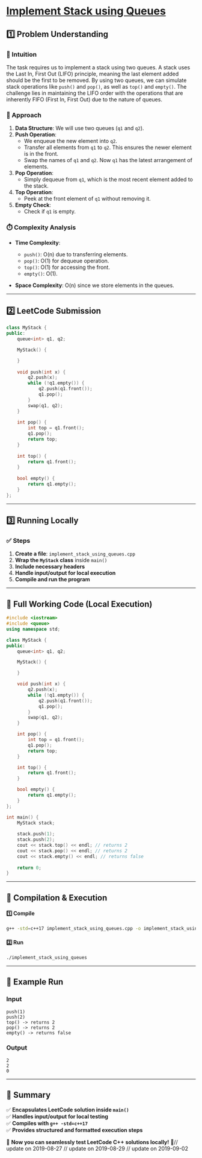 # **[Implement Stack using Queues](https://leetcode.com/problems/implement-stack-using-queues/description/)**  

## **1️⃣ Problem Understanding**  
### **📌 Intuition**  
The task requires us to implement a stack using two queues. A stack uses the Last In, First Out (LIFO) principle, meaning the last element added should be the first to be removed. By using two queues, we can simulate stack operations like `push()` and `pop()`, as well as `top()` and `empty()`. The challenge lies in maintaining the LIFO order with the operations that are inherently FIFO (First In, First Out) due to the nature of queues.

### **🚀 Approach**  
1. **Data Structure**: We will use two queues (`q1` and `q2`). 
2. **Push Operation**: 
   - We enqueue the new element into `q2`.
   - Transfer all elements from `q1` to `q2`. This ensures the newer element is in the front.
   - Swap the names of `q1` and `q2`. Now `q1` has the latest arrangement of elements.
3. **Pop Operation**: 
   - Simply dequeue from `q1`, which is the most recent element added to the stack.
4. **Top Operation**: 
   - Peek at the front element of `q1` without removing it.
5. **Empty Check**: 
   - Check if `q1` is empty.

### **⏱️ Complexity Analysis**  
- **Time Complexity**: 
  - `push()`: O(n) due to transferring elements.
  - `pop()`: O(1) for dequeue operation.
  - `top()`: O(1) for accessing the front.
  - `empty()`: O(1).
  
- **Space Complexity**: O(n) since we store elements in the queues.

---  

## **2️⃣ LeetCode Submission**  
```cpp
class MyStack {
public:
    queue<int> q1, q2;

    MyStack() {

    }
    
    void push(int x) {
        q2.push(x);
        while (!q1.empty()) {
            q2.push(q1.front());
            q1.pop();
        }
        swap(q1, q2);
    }
    
    int pop() {
        int top = q1.front();
        q1.pop();
        return top;
    }
    
    int top() {
        return q1.front();
    }
    
    bool empty() {
        return q1.empty();
    }
};
```  

---  

## **3️⃣ Running Locally**  
### **✅ Steps**  
1. **Create a file**: `implement_stack_using_queues.cpp`  
2. **Wrap the `MyStack` class** inside `main()`  
3. **Include necessary headers**  
4. **Handle input/output for local execution**  
5. **Compile and run the program**  

---  

## **📝 Full Working Code (Local Execution)**  
```cpp
#include <iostream>
#include <queue>
using namespace std;

class MyStack {
public:
    queue<int> q1, q2;

    MyStack() {

    }

    void push(int x) {
        q2.push(x);
        while (!q1.empty()) {
            q2.push(q1.front());
            q1.pop();
        }
        swap(q1, q2);
    }

    int pop() {
        int top = q1.front();
        q1.pop();
        return top;
    }

    int top() {
        return q1.front();
    }

    bool empty() {
        return q1.empty();
    }
};

int main() {
    MyStack stack;
    
    stack.push(1);
    stack.push(2);
    cout << stack.top() << endl; // returns 2
    cout << stack.pop() << endl; // returns 2
    cout << stack.empty() << endl; // returns false
    
    return 0;
}
```  

---  

## **🔧 Compilation & Execution**  
#### **1️⃣ Compile**  
```bash
g++ -std=c++17 implement_stack_using_queues.cpp -o implement_stack_using_queues
```  

#### **2️⃣ Run**  
```bash
./implement_stack_using_queues
```  

---  

## **🎯 Example Run**  
### **Input**  
```
push(1)
push(2)
top() -> returns 2
pop() -> returns 2
empty() -> returns false
```  
### **Output**  
```
2
2
0
```  

---  

## **📌 Summary**  
✅ **Encapsulates LeetCode solution inside `main()`**  
✅ **Handles input/output for local testing**  
✅ **Compiles with `g++ -std=c++17`**  
✅ **Provides structured and formatted execution steps**  

🚀 **Now you can seamlessly test LeetCode C++ solutions locally!** 🚀// update on 2019-08-27
// update on 2019-08-29
// update on 2019-09-02
